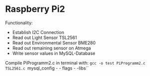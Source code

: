 # Raspberry Pi2


Functionality:
- Establish I2C Connection 
- Read out Light Sensor TSL2561
- Read out Environmental Sensor BME280
- Read out remaining sensor on Atmega
- Write sensor values in MySQL-Database


Compile PiProgramm2.c in terminal with:
`gcc -o test PiProgramm2.c TSL2561.c `mysql_config - - flags - -libs``
